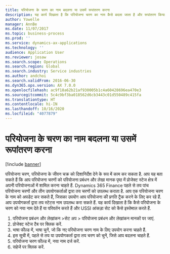 ```yaml
---
title: परियोजना के चरण का नाम बदलना या उसमें रूपांतरण करना
description: यह कार्य दिखाता है कि परियोजना चरण का नाम कैसे बदला जाता है और रूपांतरण किया जाता है.
author: Yowelle
manager: AnnBe
ms.date: 11/07/2017
ms.topic: business-process
ms.prod: ''
ms.service: dynamics-ax-applications
ms.technology: ''
audience: Application User
ms.reviewer: josaw
ms.search.scope: Operations
ms.search.region: Global
ms.search.industry: Service industries
ms.author: andchoi
ms.search.validFrom: 2016-06-30
ms.dyn365.ops.version: AX 7.0.0
ms.openlocfilehash: ac9f18a62b21af930005b1c4a60428696ea470e3
ms.sourcegitcommit: 5c4c9bf3ba018562d6cb3443c01d550489c415fa
ms.translationtype: HT
ms.contentlocale: hi-IN
ms.lasthandoff: 10/16/2020
ms.locfileid: "4077879"
---
```

# <a name="rename-or-modify-a-project-stage"></a>परियोजना के चरण का नाम बदलना या उसमें रूपांतरण करना

[!include [banner](../../includes/banner.md)]

परियोजना चरण, परियोजना के जीवन चक्र को दिशानिर्देश देने के रूप में काम कर सकता है. आप यह बता सकते हैं कि आप परियोजना चरणों को परियोजना प्रबंधन और लेखा मानक पृष्ठ में प्रोजेक्ट स्टेज क्षेत्र में अपनी परियोजनाओं में शामिल करना चाहते हैं. Dynamics 365 Finance पहले से तय पांच परियोजना चरणों और तीन उपयोगकर्ताओं द्वारा तय चरणों को उपलब्ध कराता है. आप एक परियोजना चरण के नाम को अपडेट कर सकते हैं, जिसका उपयोग आप परियोजना की प्रगति ट्रैक करने के लिए कर रहे हैं. आप उपयोगकर्ता द्वारा तय स्टेटस नाम उपलब्ध करा सकते हैं. यह कार्य दिखाता है कि कैसे परियोजना के चरण को नया नाम देते हैं या परिवर्तन करते हैं और USSI आंकड़ा सेट को कैसे इस्तेमाल करते हैं.

1. परियोजना प्रबंधन और लेखांकन >सेट अप > परियोजना प्रबंधन और लेखांकन मानकों पर जाएं.
2. प्रोजेक्ट स्टेज टैब पर क्लिक करें.
3. भाषा फील्ड में, भाषा चुनें, जो कि नए परियोजना चरण नाम के लिए उपयोग करना चाहते हैं.
4. इस सूची में, पहले से तय या उपयोगकर्ता द्वारा तय चरण को चुनें, जिसे आप बदलना चाहते हैं. 
5. परियोजना चरण फील्ड में, नया नाम दर्ज करें.
6. सहेजें पर क्लिक करें.
